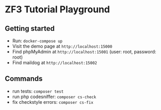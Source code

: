 # ZF3 Tutorial Playground

## Getting started

- Run: `docker-compose up`
- Visit the demo page at `http://localhost:15000`
- Find phpMyAdmin at `http://localhost:15001` (user: root, password: root)
- Find maildog at `http://localhost:15002`

## Commands

- run tests: `composer test`
- run php codesniffer: `composer cs-check`
- fix checkstyle errors: `composer cs-fix`
